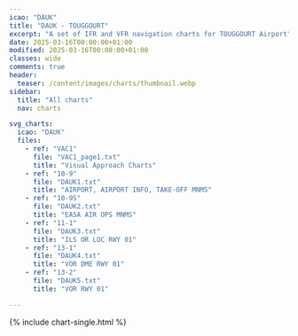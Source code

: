 ```yaml
---
icao: "DAUK"
title: "DAUK - TOUGGOURT"
excerpt: "A set of IFR and VFR navigation charts for TOUGGOURT Airport"
date: 2025-03-16T00:00:00+01:00
modified: 2025-03-16T00:00:00+01:00
classes: wide
comments: true
header:
  teaser: /content/images/charts/thumbnail.webp
sidebar:
  title: "All charts"
  nav: charts

svg_charts:
  icao: "DAUK"
  files:
    - ref: "VAC1"
      file: "VAC1_page1.txt"
      title: "Visual Approach Charts"
    - ref: "10-9"
      file: "DAUK1.txt"
      title: "AIRPORT, AIRPORT INFO, TAKE-OFF MNMS"
    - ref: "10-9S"
      file: "DAUK2.txt"
      title: "EASA AIR OPS MNMS"
    - ref: "11-1"
      file: "DAUK3.txt"
      title: "ILS OR LOC RWY 01"
    - ref: "13-1"
      file: "DAUK4.txt"
      title: "VOR DME RWY 01"
    - ref: "13-2"
      file: "DAUK5.txt"
      title: "VOR RWY 01"

---
```


{% include chart-single.html %}